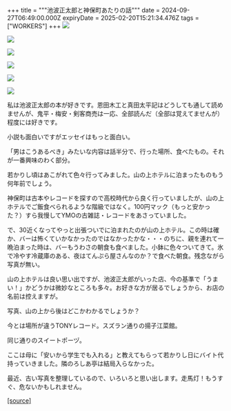 +++
title = """池波正太郎と神保町あたりの話"""
date = 2024-09-27T06:49:00.000Z
expiryDate = 2025-02-20T15:21:34.476Z
tags = ["WORKERS"]
+++
[![](https://blogger.googleusercontent.com/img/b/R29vZ2xl/AVvXsEg7qp4iF3OfTPkqsfiQ1YqS1AoWfP66542_hGI6I2lBHSDMl9Wu2laBTQa1_xXa_1q8GfRq2k6-rw2t_434G-p4DuIVq_pyo5c4Xq0xedu8mDonGP_-Y4tDtRc1tJiLlGhDZP4pejqdENqgjT7948Hhi4pL4opcqiO5n-6a9RpdsGnCW2eiqiADnF_ym9o/s320/L1001379.jpg)](https://blogger.googleusercontent.com/img/b/R29vZ2xl/AVvXsEg7qp4iF3OfTPkqsfiQ1YqS1AoWfP66542_hGI6I2lBHSDMl9Wu2laBTQa1_xXa_1q8GfRq2k6-rw2t_434G-p4DuIVq_pyo5c4Xq0xedu8mDonGP_-Y4tDtRc1tJiLlGhDZP4pejqdENqgjT7948Hhi4pL4opcqiO5n-6a9RpdsGnCW2eiqiADnF_ym9o/s1350/L1001379.jpg)

  

[![](https://blogger.googleusercontent.com/img/b/R29vZ2xl/AVvXsEhnzHchlEQEYAk5DmmucDJYtMttyynmh9to9OZGjJLgUWI6yNu4iypcDL4HeXGzOT9O5rL8msNTBcOxHWovN_vWJz1x36wrQGZHXbqxAKXMMydnqqBbhOBd_z0dpw_JiY2vqu39TtkyrvT8zpC52a3sDsDiGzefryhtzx81yoIlqRbS-4IVf3TvkO107xg/s320/L1000769.jpg)](https://blogger.googleusercontent.com/img/b/R29vZ2xl/AVvXsEhnzHchlEQEYAk5DmmucDJYtMttyynmh9to9OZGjJLgUWI6yNu4iypcDL4HeXGzOT9O5rL8msNTBcOxHWovN_vWJz1x36wrQGZHXbqxAKXMMydnqqBbhOBd_z0dpw_JiY2vqu39TtkyrvT8zpC52a3sDsDiGzefryhtzx81yoIlqRbS-4IVf3TvkO107xg/s1350/L1000769.jpg)

  

[![](https://blogger.googleusercontent.com/img/b/R29vZ2xl/AVvXsEjZkXYHLGhSu8N157du7AmV_xSrhrYJ9QByna-jmiErC46Q6kQUXUFnU9JLA4wBu4xgv4-R7XMIHh4yrJ03tM0PHZWC8DiqCz74ArRqAfQWH-lEPi1DMe2BRCJrpvpxdgE8f59MZYYFei5hf5uRkgSqPiB4H48eMcQlnUxt2SaN9dOWTCde0glvw8zHLIw/s320/L1000766.jpg)](https://blogger.googleusercontent.com/img/b/R29vZ2xl/AVvXsEjZkXYHLGhSu8N157du7AmV_xSrhrYJ9QByna-jmiErC46Q6kQUXUFnU9JLA4wBu4xgv4-R7XMIHh4yrJ03tM0PHZWC8DiqCz74ArRqAfQWH-lEPi1DMe2BRCJrpvpxdgE8f59MZYYFei5hf5uRkgSqPiB4H48eMcQlnUxt2SaN9dOWTCde0glvw8zHLIw/s1350/L1000766.jpg)

  

[![](https://blogger.googleusercontent.com/img/b/R29vZ2xl/AVvXsEiw0q03KrjHQSyjPuCOqAWBzJbN0OefajynAPtzt0i46XQ2IzAid0h6YiHtZgkrJZjs3R_Zn-psH9TwM8gDNYeIpLZJr43b7vxNkPgu3erHy4MzUbHjwqfOK-2gYGgJAD6xAj41b2oSHr26jJYxa3p6VLvnTS8Pb9W2PQ03yZvGmGitDUk8n8EG6V1HVTk/s320/L1000757.jpg)](https://blogger.googleusercontent.com/img/b/R29vZ2xl/AVvXsEiw0q03KrjHQSyjPuCOqAWBzJbN0OefajynAPtzt0i46XQ2IzAid0h6YiHtZgkrJZjs3R_Zn-psH9TwM8gDNYeIpLZJr43b7vxNkPgu3erHy4MzUbHjwqfOK-2gYGgJAD6xAj41b2oSHr26jJYxa3p6VLvnTS8Pb9W2PQ03yZvGmGitDUk8n8EG6V1HVTk/s1350/L1000757.jpg)

  

[![](https://blogger.googleusercontent.com/img/b/R29vZ2xl/AVvXsEhGtefIG1nz9NvV09olo_7psVBkMvmmlGH3Es-2bAadtoo7Z-pZJDXBk6Mtux0b1gFcSsARUXUkaf2cdo6M4gIvHU_aQWtfOl9L9zjQ2UjQlg7lflt8Cvpg0jEwV2UdKlqkyPgVOWK8iBFo_Uns271GXhLlBnyOTFJ8m4hoOLmSTHriUrDvwDVNVPhn_xc/s320/L1000755.jpg)](https://blogger.googleusercontent.com/img/b/R29vZ2xl/AVvXsEhGtefIG1nz9NvV09olo_7psVBkMvmmlGH3Es-2bAadtoo7Z-pZJDXBk6Mtux0b1gFcSsARUXUkaf2cdo6M4gIvHU_aQWtfOl9L9zjQ2UjQlg7lflt8Cvpg0jEwV2UdKlqkyPgVOWK8iBFo_Uns271GXhLlBnyOTFJ8m4hoOLmSTHriUrDvwDVNVPhn_xc/s1350/L1000755.jpg)

  

[![](https://blogger.googleusercontent.com/img/b/R29vZ2xl/AVvXsEhBvMg8Yl1Sf5M0sBDRzcN3Jww1ZsJQInXXlOpmxWEWMewbkprYRwLIcEL69ypPkkF5Oy_h668a37x_G-W1DSWqa475qfEcwRaPbIautsK66LRkhoBYMOx06S67Gj2RDS2CeiugpL60ReHoLxrm-gQk8XBLZeUkETJrPvYzhUFgB0E_MMZlMk1nIgottfI/s320/L1000774.jpg)](https://blogger.googleusercontent.com/img/b/R29vZ2xl/AVvXsEhBvMg8Yl1Sf5M0sBDRzcN3Jww1ZsJQInXXlOpmxWEWMewbkprYRwLIcEL69ypPkkF5Oy_h668a37x_G-W1DSWqa475qfEcwRaPbIautsK66LRkhoBYMOx06S67Gj2RDS2CeiugpL60ReHoLxrm-gQk8XBLZeUkETJrPvYzhUFgB0E_MMZlMk1nIgottfI/s1350/L1000774.jpg)

  

私は池波正太郎の本が好きです。恩田木工と真田太平記はどうしても通して読めませんが、鬼平・梅安・剣客商売は一応、全部読んだ（全部は覚えてませんが）程度には好きです。

  

小説も面白いですがエッセイはもっと面白い。

「男はこうあるべき」みたいな内容は話半分で、行った場所、食べたもの。それが一番興味のわく部分。

  

若かりし頃はあこがれて色々行ってみました。山の上ホテルに泊まったものもう何年前でしょう。

  

神保町は古本やレコードを探すので高校時代から良く行っていましたが、山の上ホテルでご飯食べられるような階級ではなく。100円マック（もっと安かった？）すら我慢してYMOの古雑誌・レコードをあさっていました。

  

で、30近くなってやっと出張ついでに泊まれたのが山の上ホテル。この時は確か、バーは怖くていかなかったのではなかったかな・・・のちに、親を連れて一晩泊まった時は、バーもうわさの朝食も食べました。小鉢に色々ついてきて。氷で冷やす冷蔵庫のある、夜はてんぷら屋さんなのか？で食べた朝食。残念ながら写真が無い。

  

山の上ホテルは良い思い出ですが、池波正太郎がいった店、今の基準で「うまい！」かどうかは微妙なところも多々。お好きな方が居るでしょうから、お店の名前は控えますが。

  

写真、山の上から後はどこかわかるでしょうか？

今とは場所が違うTONYレコード。スズラン通りの揚子江菜館。

同じ通りのスイートポーヅ。

ここは母に「安いから学生でも入れる」と教えてもらって若かりし日にバイト代持っていきました。隣のろしあ亭は結局入らなかった。

  

最近、古い写真を整理しているので、いろいろと思い出します。走馬灯！もうすぐ、危ないかもしれません。

[[source]](http://eworkers.blogspot.com/2024/09/blog-post.html)
